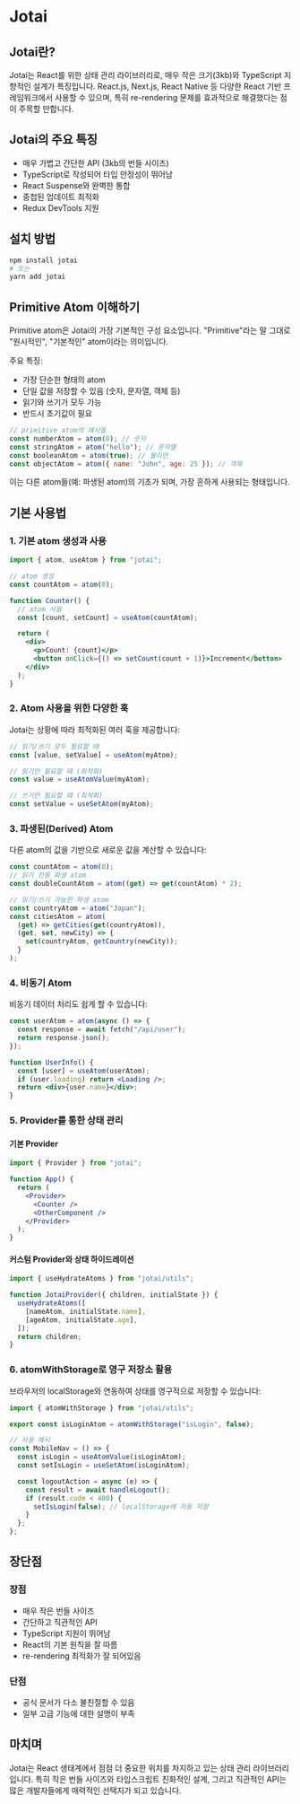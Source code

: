 # Jotai

## Jotai란?

Jotai는 React를 위한 상태 관리 라이브러리로, 매우 작은 크기(3kb)와 TypeScript 지향적인 설계가 특징입니다. React.js, Next.js, React Native 등 다양한 React 기반 프레임워크에서 사용할 수 있으며, 특히 re-rendering 문제를 효과적으로 해결했다는 점이 주목할 만합니다.

## Jotai의 주요 특징

- 매우 가볍고 간단한 API (3kb의 번들 사이즈)
- TypeScript로 작성되어 타입 안정성이 뛰어남
- React Suspense와 완벽한 통합
- 중첩된 업데이트 최적화
- Redux DevTools 지원

## 설치 방법

```bash
npm install jotai
# 또는
yarn add jotai
```

## Primitive Atom 이해하기

Primitive atom은 Jotai의 가장 기본적인 구성 요소입니다. "Primitive"라는 말 그대로 "원시적인", "기본적인" atom이라는 의미입니다.

주요 특징:

- 가장 단순한 형태의 atom
- 단일 값을 저장할 수 있음 (숫자, 문자열, 객체 등)
- 읽기와 쓰기가 모두 가능
- 반드시 초기값이 필요

```jsx
// primitive atom의 예시들
const numberAtom = atom(0); // 숫자
const stringAtom = atom("hello"); // 문자열
const booleanAtom = atom(true); // 불리언
const objectAtom = atom({ name: "John", age: 25 }); // 객체
```

이는 다른 atom들(예: 파생된 atom)의 기초가 되며, 가장 흔하게 사용되는 형태입니다.

## 기본 사용법

### 1. 기본 atom 생성과 사용

```jsx
import { atom, useAtom } from "jotai";

// atom 생성
const countAtom = atom(0);

function Counter() {
  // atom 사용
  const [count, setCount] = useAtom(countAtom);

  return (
    <div>
      <p>Count: {count}</p>
      <button onClick={() => setCount(count + 1)}>Increment</button>
    </div>
  );
}
```

### 2. Atom 사용을 위한 다양한 훅

Jotai는 상황에 따라 최적화된 여러 훅을 제공합니다:

```jsx
// 읽기/쓰기 모두 필요할 때
const [value, setValue] = useAtom(myAtom);

// 읽기만 필요할 때 (최적화)
const value = useAtomValue(myAtom);

// 쓰기만 필요할 때 (최적화)
const setValue = useSetAtom(myAtom);
```

### 3. 파생된(Derived) Atom

다른 atom의 값을 기반으로 새로운 값을 계산할 수 있습니다:

```jsx
const countAtom = atom(0);
// 읽기 전용 파생 atom
const doubleCountAtom = atom((get) => get(countAtom) * 2);

// 읽기/쓰기 가능한 파생 atom
const countryAtom = atom("Japan");
const citiesAtom = atom(
  (get) => getCities(get(countryAtom)),
  (get, set, newCity) => {
    set(countryAtom, getCountry(newCity));
  }
);
```

### 4. 비동기 Atom

비동기 데이터 처리도 쉽게 할 수 있습니다:

```jsx
const userAtom = atom(async () => {
  const response = await fetch("/api/user");
  return response.json();
});

function UserInfo() {
  const [user] = useAtom(userAtom);
  if (user.loading) return <Loading />;
  return <div>{user.name}</div>;
}
```

### 5. Provider를 통한 상태 관리

#### 기본 Provider

```jsx
import { Provider } from "jotai";

function App() {
  return (
    <Provider>
      <Counter />
      <OtherComponent />
    </Provider>
  );
}
```

#### 커스텀 Provider와 상태 하이드레이션

```jsx
import { useHydrateAtoms } from "jotai/utils";

function JotaiProvider({ children, initialState }) {
  useHydrateAtoms([
    [nameAtom, initialState.name],
    [ageAtom, initialState.age],
  ]);
  return children;
}
```

### 6. atomWithStorage로 영구 저장소 활용

브라우저의 localStorage와 연동하여 상태를 영구적으로 저장할 수 있습니다:

```typescript
import { atomWithStorage } from "jotai/utils";

export const isLoginAtom = atomWithStorage("isLogin", false);

// 사용 예시
const MobileNav = () => {
  const isLogin = useAtomValue(isLoginAtom);
  const setIsLogin = useSetAtom(isLoginAtom);

  const logoutAction = async (e) => {
    const result = await handleLogout();
    if (result.code < 400) {
      setIsLogin(false); // localStorage에 자동 저장
    }
  };
};
```

## 장단점

### 장점

- 매우 작은 번들 사이즈
- 간단하고 직관적인 API
- TypeScript 지원이 뛰어남
- React의 기본 원칙을 잘 따름
- re-rendering 최적화가 잘 되어있음

### 단점

- 공식 문서가 다소 불친절할 수 있음
- 일부 고급 기능에 대한 설명이 부족

## 마치며

Jotai는 React 생태계에서 점점 더 중요한 위치를 차지하고 있는 상태 관리 라이브러리입니다. 특히 작은 번들 사이즈와 타입스크립트 친화적인 설계, 그리고 직관적인 API는 많은 개발자들에게 매력적인 선택지가 되고 있습니다.

